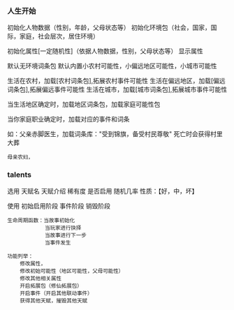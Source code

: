### 人生开始

初始化人物数据（性别，年龄，父母状态等）
初始化环境包（社会，国家，国际，家庭，社会层次，居住环境）



初始化属性[一定随机性]（依据人物数据，性别，父母状态等）
显示属性




默认无环境词条包
默认内置小农村可能性，小偏远地区可能性，小城市可能性

生活在农村，加载[农村词条包],拓展农村事件可能性
生活在偏远地区，加载[偏远词条包],拓展偏远事件可能性
生活在城市，加载[城市词条包],拓展城市事件可能性


当生活地区确定时，加载地区词条包，加载家庭可能性包

当你家庭职业确定时，加载对应的事件和词条

如：父亲赤脚医生，加载词条库："受到锦旗，备受村民尊敬"
        死亡时会获得村里大葬
    
    母亲农妇，
    

### talents
选用
    天赋名
    天赋介绍
    稀有度
    是否启用
    随机几率
    性质：【好，中，坏】

使用
    初始启用阶段
    事件阶段
    销毁阶段

    生命周期函数：当故事初始化
                当玩家进行抉择
                当故事进行下一步
                当事件发生

    功能列举：
        修改属性，
        修改初始可能性（地区可能性，父母可能性）
        修改其他相关属性
        开启拓展包（修仙拓展包）
        开启事件（开启其他联动事件）
        获得其他天赋，摧毁其他天赋






